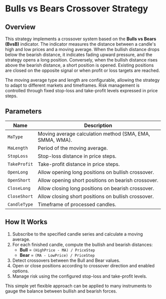 # Bulls vs Bears Crossover Strategy

## Overview

This strategy implements a crossover system based on the **Bulls vs Bears (BvsB)** indicator. The indicator measures the distance between a candle's high and low prices and a moving average. When the bullish distance drops below the bearish distance, it indicates fading upward pressure, and the strategy opens a long position. Conversely, when the bullish distance rises above the bearish distance, a short position is opened. Existing positions are closed on the opposite signal or when profit or loss targets are reached.

The moving average type and length are configurable, allowing the strategy to adapt to different markets and timeframes. Risk management is controlled through fixed stop-loss and take-profit levels expressed in price steps.

## Parameters

| Name | Description |
|------|-------------|
| `MaType` | Moving average calculation method (SMA, EMA, SMMA, WMA). |
| `MaLength` | Period of the moving average. |
| `StopLoss` | Stop-loss distance in price steps. |
| `TakeProfit` | Take-profit distance in price steps. |
| `OpenLong` | Allow opening long positions on bullish crossover. |
| `OpenShort` | Allow opening short positions on bearish crossover. |
| `CloseLong` | Allow closing long positions on bearish crossover. |
| `CloseShort` | Allow closing short positions on bullish crossover. |
| `CandleType` | Timeframe of processed candles. |

## How It Works

1. Subscribe to the specified candle series and calculate a moving average.
2. For each finished candle, compute the bullish and bearish distances:
   - **Bull** = `(HighPrice - MA) / PriceStep`
   - **Bear** = `(MA - LowPrice) / PriceStep`
3. Detect crossovers between the Bull and Bear values.
4. Open or close positions according to crossover direction and enabled options.
5. Manage risk using the configured stop-loss and take-profit levels.

This simple yet flexible approach can be applied to many instruments to gauge the balance between bullish and bearish forces.
